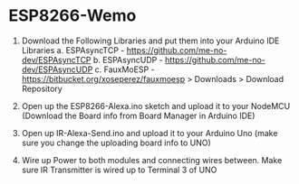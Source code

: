# ESP8266-Wemo

1. Download the Following Libraries and put them into your Arduino IDE Libraries
  a. ESPAsyncTCP - https://github.com/me-no-dev/ESPAsyncTCP
  b. ESPAsyncUDP - https://github.com/me-no-dev/ESPAsyncUDP
  c. FauxMoESP - https://bitbucket.org/xoseperez/fauxmoesp > Downloads > Download Repository
  
 2. Open up the ESP8266-Alexa.ino sketch and upload it to your NodeMCU (Download the Board info from Board Manager in Arduino IDE)
 
 3. Open up IR-Alexa-Send.ino and upload it to your Arduino Uno (make sure you change the uploading board info to UNO)
 
 4. Wire up Power to both modules and connecting wires between. Make sure IR Transmitter is wired up to Terminal 3 of UNO
